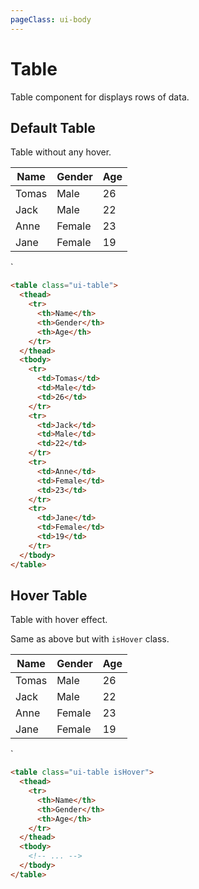 ```yaml
---
pageClass: ui-body
---
```


# Table

Table component for displays rows of data.

## Default Table

Table without any hover.

<section class="ui-section">
  <table class="ui-table">
    <thead>
      <tr>
        <th>Name</th>
        <th>Gender</th>
        <th>Age</th>
      </tr>
    </thead>
    <tbody>
      <tr>
        <td>Tomas</td>
        <td>Male</td>
        <td>26</td>
      </tr>
      <tr>
        <td>Jack</td>
        <td>Male</td>
        <td>22</td>
      </tr>
      <tr>
        <td>Anne</td>
        <td>Female</td>
        <td>23</td>
      </tr>
      <tr>
        <td>Jane</td>
        <td>Female</td>
        <td>19</td>
      </tr>
    </tbody>
  </table>
</section>
`

```html
<table class="ui-table">
  <thead>
    <tr>
      <th>Name</th>
      <th>Gender</th>
      <th>Age</th>
    </tr>
  </thead>
  <tbody>
    <tr>
      <td>Tomas</td>
      <td>Male</td>
      <td>26</td>
    </tr>
    <tr>
      <td>Jack</td>
      <td>Male</td>
      <td>22</td>
    </tr>
    <tr>
      <td>Anne</td>
      <td>Female</td>
      <td>23</td>
    </tr>
    <tr>
      <td>Jane</td>
      <td>Female</td>
      <td>19</td>
    </tr>
  </tbody>
</table>
```

## Hover Table

Table with hover effect.

Same as above but with `isHover` class.

<section class="ui-section">
  <table class="ui-table isHover">
    <thead>
      <tr>
        <th>Name</th>
        <th>Gender</th>
        <th>Age</th>
      </tr>
    </thead>
    <tbody>
      <tr>
        <td>Tomas</td>
        <td>Male</td>
        <td>26</td>
      </tr>
      <tr>
        <td>Jack</td>
        <td>Male</td>
        <td>22</td>
      </tr>
      <tr>
        <td>Anne</td>
        <td>Female</td>
        <td>23</td>
      </tr>
      <tr>
        <td>Jane</td>
        <td>Female</td>
        <td>19</td>
      </tr>
    </tbody>
  </table>
</section>
`

```html
<table class="ui-table isHover">
  <thead>
    <tr>
      <th>Name</th>
      <th>Gender</th>
      <th>Age</th>
    </tr>
  </thead>
  <tbody>
    <!-- ... -->
  </tbody>
</table>
```

